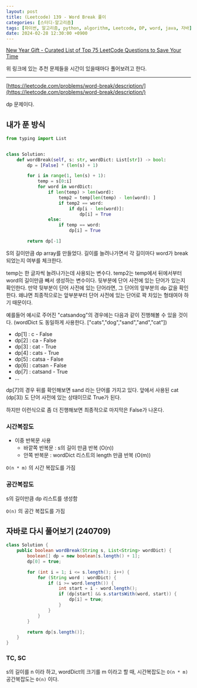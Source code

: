 ```yaml
---
layout: post
title: (Leetcode) 139 - Word Break 풀이
categories: [스터디-알고리즘]
tags: [파이썬, 알고리즘, python, algorithm, Leetcode, DP, word, java, 자바]
date: 2024-02-28 12:30:00 +0900
---
```


[New Year Gift - Curated List of Top 75 LeetCode Questions to Save Your Time](https://www.teamblind.com/post/New-Year-Gift---Curated-List-of-Top-75-LeetCode-Questions-to-Save-Your-Time-OaM1orEU)

위 링크에 있는 추천 문제들을 시간이 있을때마다 풀어보려고 한다.

---

[https://leetcode.com/problems/word-break/description/](https://leetcode.com/problems/word-break/description/)

dp 문제이다.

## 내가 푼 방식

```python
from typing import List


class Solution:
    def wordBreak(self, s: str, wordDict: List[str]) -> bool:
        dp = [False] * (len(s) + 1)

        for i in range(1, len(s) + 1):
            temp = s[0:i]
            for word in wordDict:
                if len(temp) > len(word):
                    temp2 = temp[len(temp) - len(word): ]
                    if temp2 == word:
                        if dp[i - len(word)]:
                            dp[i] = True
                else:
                    if temp == word:
                        dp[i] = True

        return dp[-1]
```

S의 길이만큼 dp array를 만들었다.
길이를 늘려나가면서 각 길이마다 word가 break 되었는지 여부를 체크한다.

temp는 한 글자씩 늘려나가는데 사용되는 변수다.
temp2는 temp에서 뒤에서부터 word의 길이만큼 빼서 생성하는 변수이다. 뒷부분에 단어 사전에 있는 단어가 있는지 확인한다.
만약 뒷부분이 단어 사전에 있는 단어라면, 그 단어의 앞부분의 dp 값을 확인한다. 왜냐면 최종적으로는 앞부분부터 단어 사전에 있는 단어로 꽉 차있는 형태여야 하기 때문이다.

예를들어 예시로 주어진 "catsandog"의 경우에는 다음과 같이 진행해볼 수 있을 것이다.
(wordDict 도 동일하게 사용한다. ["cats","dog","sand","and","cat"])

- dp[1] : c - False
- dp[2] : ca - False
- dp[3] : cat - True
- dp[4] : cats - True
- dp[5] : catsa - False
- dp[6] : catsan - False
- dp[7] : catsand - True
- ...

dp[7]의 경우 뒤를 확인해보면 sand 라는 단어를 가지고 있다. 앞에서 사용된 cat (dp[3]) 도 단어 사전에 있는 상태이므로 True가 된다.

하지만 이런식으로 좀 더 진행해보면 최종적으로 마지막은 False가 나온다.

### 시간복잡도

- 이중 반복문 사용
  - 바깥쪽 반복문 : s의 길이 만큼 반복 (O(n))
  - 안쪽 반복문 : wordDict 리스트의 length 만큼 반복 (O(m))

`O(n * m)` 의 시간 복잡도를 가짐

### 공간복잡도

s의 길이만큼 dp 리스트를 생성함

`O(n)` 의 공간 복잡도를 가짐

## 자바로 다시 풀어보기 (240709)

```java
class Solution {
    public boolean wordBreak(String s, List<String> wordDict) {
        boolean[] dp = new boolean[s.length() + 1];
        dp[0] = true;

        for (int i = 1; i <= s.length(); i++) {
            for (String word : wordDict) {
                if (i >= word.length()) {
                    int start = i - word.length();
                    if (dp[start] && s.startsWith(word, start)) {
                        dp[i] = true;
                    }
                }
            }
        }

        return dp[s.length()];
    }
}
```

### TC, SC

s의 길이를 n 이라 하고, wordDict의 크기를 m 이라고 할 때, 시간복잡도는 `O(n * m)` 공간복잡도는 `O(n)` 이다.
